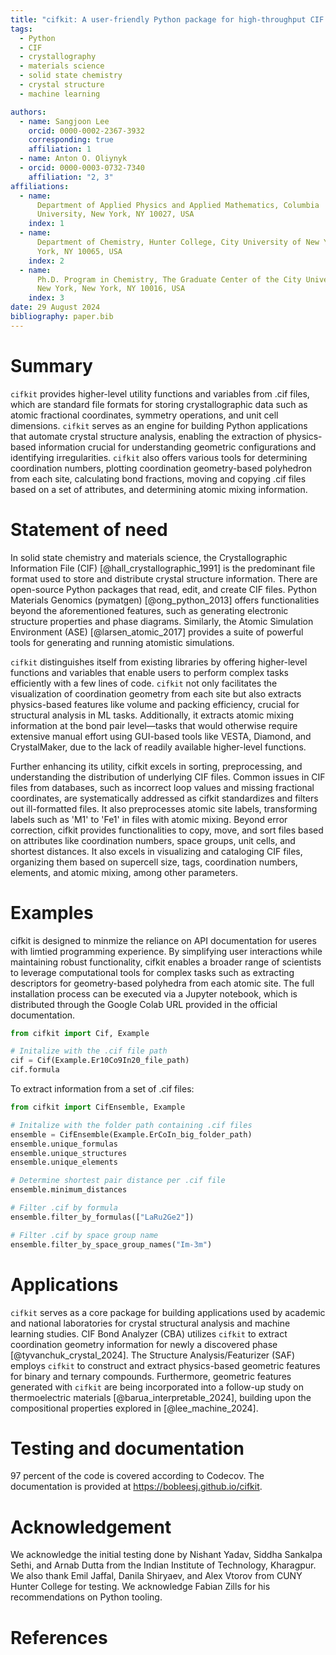 ```yaml
---
title: "cifkit: A user-friendly Python package for high-throughput CIF analysis"
tags:
  - Python
  - CIF
  - crystallography
  - materials science
  - solid state chemistry
  - crystal structure
  - machine learning

authors:
  - name: Sangjoon Lee
    orcid: 0000-0002-2367-3932
    corresponding: true
    affiliation: 1
  - name: Anton O. Oliynyk
  - orcid: 0000-0003-0732-7340
    affiliation: "2, 3"
affiliations:
  - name:
      Department of Applied Physics and Applied Mathematics, Columbia
      University, New York, NY 10027, USA
    index: 1
  - name:
      Department of Chemistry, Hunter College, City University of New York, New
      York, NY 10065, USA
    index: 2
  - name:
      Ph.D. Program in Chemistry, The Graduate Center of the City University of
      New York, New York, NY 10016, USA
    index: 3
date: 29 August 2024
bibliography: paper.bib
---
```


# Summary

`cifkit` provides higher-level utility functions and variables from .cif files,
which are standard file formats for storing crystallographic data such as atomic
fractional coordinates, symmetry operations, and unit cell dimensions. `cifkit`
serves as an engine for building Python applications that automate crystal
structure analysis, enabling the extraction of physics-based information crucial
for understanding geometric configurations and identifying irregularities.
`cifkit` also offers various tools for determining coordination numbers,
plotting coordination geometry-based polyhedron from each site, calculating bond
fractions, moving and copying .cif files based on a set of attributes, and
determining atomic mixing information.

# Statement of need

In solid state chemistry and materials science, the Crystallographic Information
File (CIF) [@hall_crystallographic_1991] is the predominant file format used to
store and distribute crystal structure information. There are open-source Python
packages that read, edit, and create CIF files. Python Materials Genomics
(pymatgen) [@ong_python_2013] offers functionalities beyond the aforementioned
features, such as generating electronic structure properties and phase diagrams.
Similarly, the Atomic Simulation Environment (ASE) [@larsen_atomic_2017]
provides a suite of powerful tools for generating and running atomistic
simulations.

`cifkit` distinguishes itself from existing libraries by offering higher-level
functions and variables that enable users to perform complex tasks efficiently
with a few lines of code. `cifkit` not only facilitates the visualization of
coordination geometry from each site but also extracts physics-based features
like volume and packing efficiency, crucial for structural analysis in ML tasks.
Additionally, it extracts atomic mixing information at the bond pair level—tasks
that would otherwise require extensive manual effort using GUI-based tools like
VESTA, Diamond, and CrystalMaker, due to the lack of readily available
higher-level functions.

Further enhancing its utility, cifkit excels in sorting, preprocessing, and
understanding the distribution of underlying CIF files. Common issues in CIF
files from databases, such as incorrect loop values and missing fractional
coordinates, are systematically addressed as cifkit standardizes and filters out
ill-formatted files. It also preprocesses atomic site labels, transforming
labels such as 'M1' to 'Fe1' in files with atomic mixing. Beyond error
correction, cifkit provides functionalities to copy, move, and sort files based
on attributes like coordination numbers, space groups, unit cells, and shortest
distances. It also excels in visualizing and cataloging CIF files, organizing
them based on supercell size, tags, coordination numbers, elements, and atomic
mixing, among other parameters.

# Examples

cifkit is designed to minmize the reliance on API documentation for useres with
limtied programming experience. By simplifying user interactions while
maintaining robust functionality, cifkit enables a broader range of scientists
to leverage computational tools for complex tasks such as extracting descriptors
for geometry-based polyhedra from each atomic site. The full installation
process can be executed via a Jupyter notebook, which is distributed through the
Google Colab URL provided in the official documentation.

```python
from cifkit import Cif, Example

# Initalize with the .cif file path
cif = Cif(Example.Er10Co9In20_file_path)
cif.formula
```

To extract information from a set of .cif files:

```python
from cifkit import CifEnsemble, Example

# Initalize with the folder path containing .cif files
ensemble = CifEnsemble(Example.ErCoIn_big_folder_path)
ensemble.unique_formulas
ensemble.unique_structures
ensemble.unique_elements

# Determine shortest pair distance per .cif file
ensemble.minimum_distances

# Filter .cif by formula
ensemble.filter_by_formulas(["LaRu2Ge2"])

# Filter .cif by space group name
ensemble.filter_by_space_group_names("Im-3m")
```

# Applications 

`cifkit` serves as a core package for building applications used by academic and
national laboratories for crystal structural analysis and machine learning
studies. CIF Bond Analyzer (CBA) utilizes `cifkit` to extract coordination
geometry information for newly a discovered phase [@tyvanchuk_crystal_2024]. The
Structure Analysis/Featurizer (SAF) employs `cifkit` to construct and extract
physics-based geometric features for binary and ternary compounds. Furthermore,
geometric features generated with `cifkit` are being incorporated into a
follow-up study on thermoelectric materials [@barua_interpretable_2024],
building upon the compositional properties explored in [@lee_machine_2024].

# Testing and documentation

97 percent of the code is covered according to Codecov. The documentation is
provided at https://bobleesj.github.io/cifkit.

# Acknowledgement

We acknowledge the initial testing done by Nishant Yadav, Siddha Sankalpa Sethi,
and Arnab Dutta from the Indian Institute of Technology, Kharagpur. We also
thank Emil Jaffal, Danila Shiryaev, and Alex Vtorov from CUNY Hunter College for
testing. We acknowledge Fabian Zills for his recommendations on Python tooling.

# References
